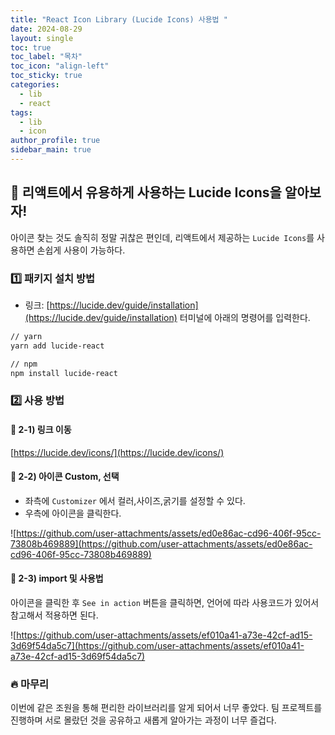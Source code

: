```yaml
---
title: "React Icon Library (Lucide Icons) 사용법 "
date: 2024-08-29
layout: single
toc: true
toc_label: "목차"
toc_icon: "align-left"
toc_sticky: true
categories:
  - lib
  - react
tags:
  - lib
  - icon
author_profile: true
sidebar_main: true
---
```


## :ledger: 리액트에서 유용하게 사용하는 Lucide Icons을 알아보자!

아이콘 찾는 것도 솔직히 정말 귀찮은 편인데, 리액트에서 제공하는 `Lucide Icons`를 사용하면 손쉽게 사용이 가능하다.

### :one: 패키지 설치 방법

- 링크: [https://lucide.dev/guide/installation](https://lucide.dev/guide/installation)
  터미널에 아래의 명령어를 입력한다.

```bash
// yarn
yarn add lucide-react

// npm
npm install lucide-react
```

### :two: 사용 방법

#### :pushpin: 2-1) 링크 이동

[https://lucide.dev/icons/](https://lucide.dev/icons/)

#### :pushpin: 2-2) 아이콘 Custom, 선택

- 좌측에 `Customizer` 에서 컬러,사이즈,굵기를 설정할 수 있다.
- 우측에 아이콘을 클릭한다.

![https://github.com/user-attachments/assets/ed0e86ac-cd96-406f-95cc-73808b469889](https://github.com/user-attachments/assets/ed0e86ac-cd96-406f-95cc-73808b469889)

#### :pushpin: 2-3) import 및 사용법

아이콘을 클릭한 후 `See in action` 버튼을 클릭하면, 언어에 따라 사용코드가 있어서 참고해서 적용하면 된다.

![https://github.com/user-attachments/assets/ef010a41-a73e-42cf-ad15-3d69f54da5c7](https://github.com/user-attachments/assets/ef010a41-a73e-42cf-ad15-3d69f54da5c7)

### :fire: 마무리

이번에 같은 조원을 통해 편리한 라이브러리를 알게 되어서 너무 좋았다. 팀 프로젝트를 진행하며 서로 몰랐던 것을 공유하고 새롭게 알아가는 과정이 너무 즐겁다.
